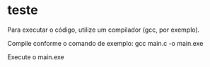 # teste
Para executar o código, utilize um compilador (gcc, por exemplo).

Compile conforme o comando de exemplo: gcc main.c -o main.exe

Execute o main.exe
